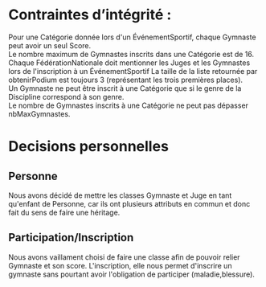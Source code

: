 <h1> Contraintes d’intégrité : </h1>

Pour une Catégorie donnée lors d'un ÉvénementSportif, chaque Gymnaste peut avoir un seul Score. </br>
Le nombre maximum de Gymnastes inscrits dans une Catégorie est de 16. </br>
Chaque FédérationNationale doit mentionner les Juges et les Gymnastes lors de l'inscription à un ÉvénementSportif
La taille de la liste retournée par obtenirPodium est toujours 3 (représentant les trois premières places). </br> 
Un Gymnaste ne peut être inscrit à une Catégorie que si le genre de la Discipline correspond à son genre. </br> 
Le nombre de Gymnastes inscrits à une Catégorie ne peut pas dépasser nbMaxGymnastes.
<h1> Decisions personnelles </h1>

<h2> Personne </h2>
Nous avons décidé de mettre les classes Gymnaste et Juge en tant qu'enfant de Personne, car ils ont plusieurs attributs en commun et donc fait du sens de faire une héritage.

<h2> Participation/Inscription </h2>

Nous avons vaillament choisi de faire une classe afin de pouvoir relier Gymnaste et son score. L'inscription, elle nous permet d'inscrire un gymnaste sans pourtant avoir l'obligation de participer (maladie,blessure).